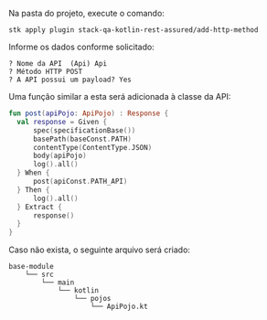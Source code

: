 Na pasta do projeto, execute o comando:

```shell
stk apply plugin stack-qa-kotlin-rest-assured/add-http-method
```

Informe os dados conforme solicitado:

```shell
? Nome da API  (Api) Api
? Método HTTP POST
? A API possui um payload? Yes
```

Uma função similar a esta será adicionada à classe da API:

```kotlin
fun post(apiPojo: ApiPojo) : Response {
  val response = Given {
      spec(specificationBase())
      basePath(baseConst.PATH)
      contentType(ContentType.JSON)
      body(apiPojo)
      log().all()
  } When {
      post(apiConst.PATH_API)
  } Then {
      log().all()
  } Extract {
      response()
  }
}
```

Caso não exista, o seguinte arquivo será criado:

```
base-module
    └── src
        └── main
            └── kotlin
                └── pojos
                    └── ApiPojo.kt
```